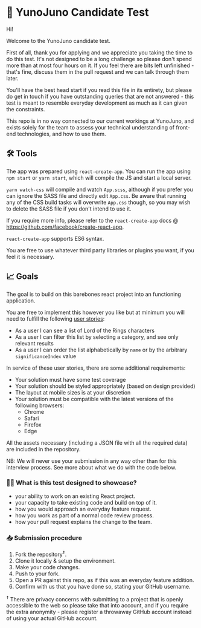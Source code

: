 # 🥼 YunoJuno Candidate Test

Hi!

Welcome to the YunoJuno candidate test.

First of all, thank you for applying and we appreciate you taking the time to do this test. It's not designed to be a long challenge so please don't spend more than at most four hours on it. If you feel there are bits left unfinished - that's fine, discuss them in the pull request and we can talk through them later.

You'll have the best head start if you read this file in its entirety, but please do get in touch if you have outstanding queries that are not answered - this test is meant to resemble everyday development as much as it can given the constraints.

This repo is in no way connected to our current workings at YunoJuno, and exists solely for the team to assess your technical understanding of front-end technologies, and how to use them. 

## 🛠 Tools

The app was prepared using `react-create-app`. You can run the app using `npm start` or `yarn start`, which will compile the JS and start a local server. 

`yarn watch-css` will compile and watch `App.scss`, although if you prefer you can ignore the SASS file and directly edit `App.css`. Be aware that running any of the CSS build tasks will overwrite `App.css` though, so you may wish to delete the SASS file if you don't intend to use it. 

If you require more info, please refer to the `react-create-app` docs @ https://github.com/facebook/create-react-app.

`react-create-app` supports ES6 syntax. 

You are free to use whatever third party libraries or plugins you want, if you feel it is necessary.

## 📈 Goals

The goal is to build on this barebones react project into an functioning application.

You are free to implement this however you like but at minimum you will need to fulfill the following [user stories](https://en.wikipedia.org/wiki/User_story):

* As a user I can see a list of Lord of the Rings characters
* As a user I can filter this list by selecting a category, and see only relevant results
* As a user I can order the list alphabetically by `name` or by the arbitrary `significanceIndex` value

In service of these user stories, there are some additional requirements:

* Your solution must have some test coverage
* Your solution should be styled appropriately (based on design provided)
* The layout at mobile sizes is at your discretion
* Your solution must be compatible with the latest versions of the following browsers:
  - Chrome
  - Safari
  - Firefox
  - Edge

All the assets necessary (including a JSON file with all the required data) are included in the repository.

NB: We will never use your submission in any way other than for this interview process. See more about what we do with the code below.


### 👩‍💻 What is this test designed to showcase?

* your ability to work on an existing React project.
* your capacity to take existing code and build on top of it.
* how you would approach an everyday feature request.
* how you work as part of a normal code review process.
* how your pull request explains the change to the team.

### 📥 Submission procedure

1. Fork the repository<sup>☨</sup>.
1. Clone it locally & setup the environment.
1. Make your code changes.
1. Push to your fork.
1. Open a PR against this repo, as if this was an everyday feature addition.
1. Confirm with us that you have done so, stating your GitHub username.

<sup>☨</sup> There are privacy concerns with submitting to a project that is openly
accessible to the web so please take that into account, and if you require
the extra anonymity - please register a throwaway GitHub account instead of
using your actual GitHub account.
